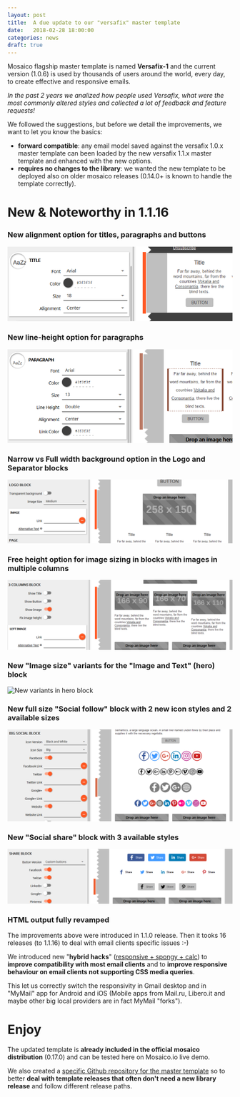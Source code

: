 ```yaml
---
layout: post
title:  A due update to our "versafix" master template
date:   2018-02-28 18:00:00
categories: news
draft: true
---
```


Mosaico flagship master template is named **Versafix-1** and the current version (1.0.6) is used by thousands of users around the world, every day, to create effective and responsive emails.

*In the past 2 years we analized how people used Versafix, what were the most commonly altered styles and collected a lot of feedback and feature requests!*

We followed the suggestions, but before we detail the improvements, we want to let you know the basics:

- **forward compatible**: any email model saved against the versafix 1.0.x master template can been loaded by the new versafix 1.1.x master template and enhanced with the new options.
- **requires no changes to the library**: we wanted the new template to be deployed also on older mosaico releases (0.14.0+ is known to handle the template correctly).

# New & Noteworthy in 1.1.16

### New alignment option for titles, paragraphs and buttons

![Title, Text and Buttons alignments](/assets/images/versafix-1.1-alignments.png)

### New line-height option for paragraphs

![Line-height](/assets/images/versafix-1.1-lineheight.png)

### Narrow vs Full width background option in the Logo and Separator blocks

![Block background](/assets/images/versafix-1.1-backgrounds.png)

### Free height option for image sizing in blocks with images in multiple columns

![Non-Fixed Image heights option](/assets/images/versafix-1.1-free-img-heights.png)

### New "Image size" variants for the "Image and Text" (hero) block

![New variants in hero block](/assets/images/versafix-1.1-image-text-variants.png)

### New full size "Social follow" block with 2 new icon styles and 2 available sizes

![Social follow block](/assets/images/versafix-1.1-social-follow.png)

### New "Social share" block with 3 available styles

![Social share block](/assets/images/versafix-1.1-social-share.png)

### HTML output fully revamped

The improvements above were introduced in 1.1.0 release. Then it tooks 16 releases (to 1.1.16) to deal with email clients specific issues :-)

We introduced new "**hybrid hacks**" ([responsive + spongy + calc](https://mosaico.io/email-client-tricks/fab4-responsive-beyond-gmail/)) to **improve compatibility with most email clients** and to **improve responsive behaviour on email clients not supporting CSS media queries**.

This let us correctly switch the responsivity in Gmail desktop and in "MyMail" app for Android and iOS (Mobile apps from Mail.ru, Libero.it and maybe other big local providers are in fact MyMail "forks").

# Enjoy

The updated template is **already included in the official mosaico distribution** (0.17.0) and can be tested here on Mosaico.io live demo.

We also created a [specific Github repository for the master template](https://github.com/voidlabs/versafix-template) so to better **deal with template releases that often don't need a new library release** and follow different release paths.
